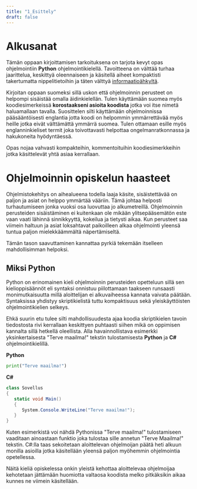 ```yaml
---
title: "1_Esittely"
draft: false
---
```


# Alkusanat

Tämän oppaan kirjoittamisen tarkoituksena on tarjota kevyt opas ohjelmointiin **Python** ohjelmointikielellä. Tavoitteena on välttää turhaa jaarittelua, keskittyä oleennaiseen ja käsitellä aiheet kompaktisti takertumatta nippelitietoihin ja täten välttyä [informaatioähkyltä](https://fi.wikipedia.org/wiki/Informaatio%C3%A4hky). 

Kirjoitan oppaan suomeksi sillä uskon että ohjelmoinnin perusteet on helpompi sisäistää omalla äidinkielellän. Tulen käyttämään suomea myös koodiesimerkeissä **korostaakseni asioita koodista** jotka voi itse nimetä haluamallaan tavalla. Suosittelen silti käyttämään ohjelmoinnissa pääsääntöisesti englantia jotta koodi on helpommin ymmärrettävää myös heille jotka eivät välttämättä ymmärrä suomea. Tulen ottamaan esille myös englanninkieliset termit joka toivottavasti helpottaa ongelmanratkonnassa ja hakukoneita hyödyntäessä. 

Opas nojaa vahvasti kompakteihin, kommentoituihin koodiesimerkkeihin jotka käsittelevät yhtä asiaa kerrallaan. 

# Ohjelmoinnin opiskelun haasteet

Ohjelmistokehitys on aihealueena todella laaja käsite, sisäistettävää on paljon ja asiat on helppo ymmärtää vääriin. Tämä johtaa helposti turhautumiseen jonka vuoksi osa luovuttaa jo alkumetreillä. Ohjelmoinnin perusteiden sisäistäminen ei kuitenkaan ole mikään ylitsepääsemätön este vaan vaati lähinnä sinnikkyyttä, kokeilua ja tietysti aikaa. Kun perusteet saa viimein haltuun ja asiat loksahtavat paikoilleen alkaa ohjelmointi yleensä tuntua paljon mielekkäämmältä näpertämiseltä. 

Tämän tason saavuttaminen kannattaa pyrkiä tekemään itselleen mahdollisimman helpoksi.

## Miksi Python

Python on erinomainen kieli ohjelmoinnin perusteiden opetteluun sillä sen kielioppisäännöt eli syntaksi onnistuu piilottamaan taakseen runsaasti monimutkaisuutta millä aloittelijan ei alkuvaiheessa kannata vaivata päätään. Syntaksissa yhdistyy skriptikielistä tuttu kompaktisuus sekä yleiskäyttöisten ohjelmointikielien selkeys. 

Ehkä suurin etu tulee silti mahdollisuudesta ajaa koodia skriptikielen tavoin tiedostosta rivi kerrallaan keskittyen puhtaasti siihen mikä on oppimisen kannalta sillä hetkellä oleellista. Alla havainnollistava esimerkki yksinkertaisesta "Terve maailma!" tekstin tulostamisesta **Python** ja **C#** ohjelmointikielillä. 


**Python**
```python
print("Terve maailma!")
```

**C#**
```csharp
class Sovellus 
{         
   static void Main()
   {
      System.Console.WriteLine("Terve maailma!");
   }
}
```

Kuten esimerkistä voi nähdä Pythonissa "Terve maailma!" tulostamiseen vaaditaan ainoastaan funktio joka tulostaa sille annetun "Terve Maailma!" tekstin. C#:lla taas sekoitetaan aloittelevan ohjelmoijan päätä heti alkuun monilla asioilla jotka käsitellään yleensä paljon myöhemmin ohjelmointia opetellessa. 

Näitä kieliä opiskelessa onkin yleistä kehottaa aloittelevaa ohjelmoijaa kehotetaan jättämään huomiotta valtaosa koodista melko pitkäksikin aikaa kunnes ne viimein käsitellään.

<!-- ## Python versio


## Visual Studio Code

Koodin muokkaamiseen ja ajamiseen tulen käyttämään [Visual Studio Code](https://code.visualstudio.com/) ohjelmistoa.  -->